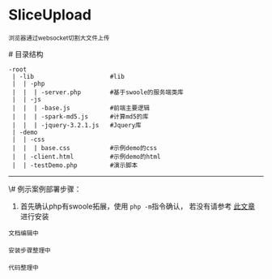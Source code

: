 # SliceUpload    
<small>浏览器通过websocket切割大文件上传</small>


\# 目录结构
```
-root
 | -lib                     #lib
 |  | -php 
 |  |  | -server.php        #基于swoole的服务端类库
 |  | -js
 |  |  | -base.js           #前端主要逻辑
 |  |  | -spark-md5.js      #计算md5的库
 |  |  | -jquery-3.2.1.js   #Jquery库
 | -demo
 |  | -css
 |  |  | base.css           #示例demo的css
 |  | -client.html          #示例demo的html
 |  | -testDemo.php         #演示脚本
```

<hr/>
\# 例示案例部署步骤：

1. 首先确认php有swoole拓展，使用 `php -m`指令确认， 若没有请参考 [此文章](https://segmentfault.com/a/1190000008285814) 进行安装



`文档编辑中` <br/><br/>
`安装步骤整理中`<br/><br/>
`代码整理中`<br/><br/>



